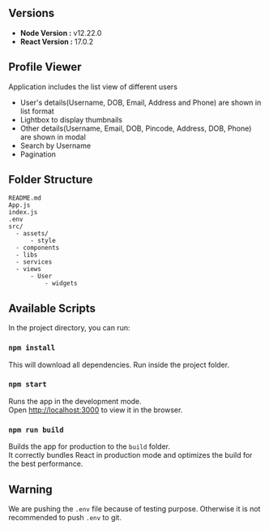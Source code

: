 ## Versions
 * **Node Version :** v12.22.0
 * **React Version :** 17.0.2

## Profile Viewer
Application includes the list view of different users
* User's details(Username, DOB, Email, Address and Phone) are shown in list format 
* Lightbox to display thumbnails
* Other details(Username, Email, DOB, Pincode, Address, DOB, Phone) are shown in modal
* Search by Username
* Pagination

## Folder Structure
```
README.md
App.js
index.js
.env
src/
  - assets/
      - style
  - components
  - libs
  - services
  - views
      - User
          - widgets
```

## Available Scripts

In the project directory, you can run:

### `npm install`

This will download all dependencies. 
Run inside the project folder.

### `npm start`

Runs the app in the development mode.\
Open [http://localhost:3000](http://localhost:3000) to view it in the browser.


### `npm run build`

Builds the app for production to the `build` folder.\
It correctly bundles React in production mode and optimizes the build for the best performance.

## Warning 
We are pushing the `.env` file because of testing purpose. Otherwise it is not recommended to push `.env` to git. 